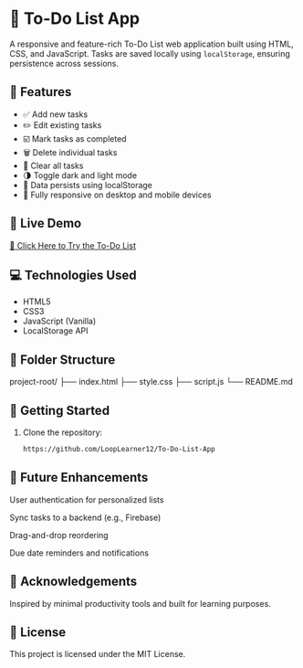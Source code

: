 # 📝 To-Do List App

A responsive and feature-rich To-Do List web application built using HTML, CSS, and JavaScript. Tasks are saved locally using `localStorage`, ensuring persistence across sessions.

## 🔧 Features

- ✅ Add new tasks
- ✏️ Edit existing tasks
- ☑️ Mark tasks as completed
- 🗑️ Delete individual tasks
- 🚮 Clear all tasks
- 🌗 Toggle dark and light mode
- 💾 Data persists using localStorage
- 📱 Fully responsive on desktop and mobile devices

## 🔗 Live Demo

[🔗 Click Here to Try the To-Do List](https://looplearner12.github.io/To-Do-List-App/)

## 💻 Technologies Used

- HTML5
- CSS3
- JavaScript (Vanilla)
- LocalStorage API

## 📂 Folder Structure
project-root/
├── index.html
├── style.css
├── script.js
└── README.md

## 🚀 Getting Started

1. Clone the repository:
   ```bash
   https://github.com/LoopLearner12/To-Do-List-App

## 📌 Future Enhancements
User authentication for personalized lists

Sync tasks to a backend (e.g., Firebase)

Drag-and-drop reordering

Due date reminders and notifications

## 🙌 Acknowledgements
Inspired by minimal productivity tools and built for learning purposes.

## 📄 License
This project is licensed under the MIT License.


